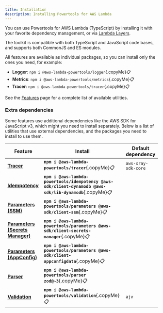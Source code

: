 ```yaml
---
title: Installation
description: Installing Powertools for AWS Lambda
---
```


<!-- markdownlint-disable MD043 -->

You can use Powertools for AWS Lambda (TypeScript) by installing it with your favorite dependency management, or via [Lambda Layers](./lambda-layers.md).

The toolkit is compatible with both TypeScript and JavaScript code bases, and supports both CommonJS and ES modules.

All features are available as individual packages, so you can install only the ones you need, for example:

* **Logger**: `npm i @aws-lambda-powertools/logger`{.copyMe}:clipboard:
* **Metrics**: `npm i @aws-lambda-powertools/metrics`{.copyMe}:clipboard:
* **Tracer**: `npm i @aws-lambda-powertools/tracer`{.copyMe}:clipboard:

See the [Features](../features/index.md) page for a complete list of available utilities.

### Extra dependencies

Some features use additional dependencies like the AWS SDK for JavaScript v3, which might you need to install separately. Below is a list of utilities that use external dependencies, and the packages you need to install to use them.

| Feature                                                              | Install                                                                                                           | Default dependency  |
| -------------------------------------------------------------------- | ----------------------------------------------------------------------------------------------------------------- | ------------------- |
| **[Tracer](../features/tracer.md)**                                   | **`npm i @aws-lambda-powertools/tracer`**{.copyMe}:clipboard:                                                     | `aws-xray-sdk-core` |
| **[Idempotency](../features/idempotency.md)**                         | **`npm i @aws-lambda-powertools/idempotency @aws-sdk/client-dynamodb @aws-sdk/lib-dynamodb`**{.copyMe}:clipboard: |                     |
| **[Parameters (SSM)](../features/parameters.md)**                     | **`npm i @aws-lambda-powertools/parameters @aws-sdk/client-ssm`**{.copyMe}:clipboard:                             |                     |
| **[Parameters (Secrets Manager)](../features/parameters.md)**         | **`npm i @aws-lambda-powertools/parameters @aws-sdk/client-secrets-manager`**{.copyMe}:clipboard:                 |                     |
| **[Parameters (AppConfig)](../features/parameters.md)**               | **`npm i @aws-lambda-powertools/parameters @aws-sdk/client-appconfigdata`**{.copyMe}:clipboard:                   |                     |
| **[Parser](../features/parser.md)**                                   | **`npm i @aws-lambda-powertools/parser zod@~3`**{.copyMe}:clipboard:                                              |                     |
| **[Validation](../features/validation.md)**                           | **`npm i @aws-lambda-powertools/validation`**{.copyMe}:clipboard:                                                 | `ajv`               |
